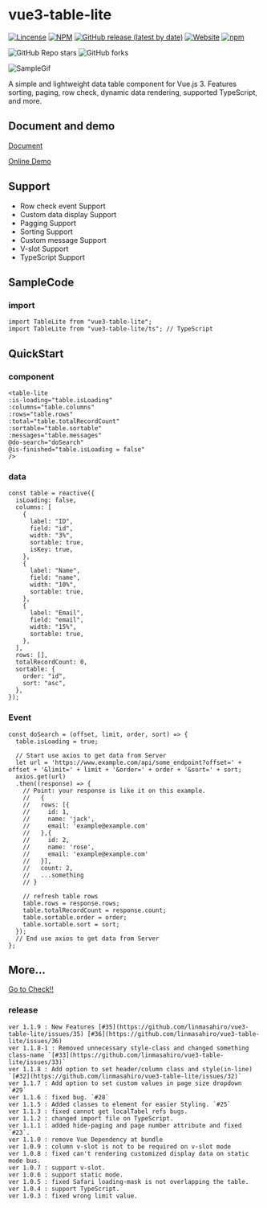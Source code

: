 # vue3-table-lite

[![Lincense](https://img.shields.io/github/license/linmasahiro/vue3-table-lite)](https://github.com/linmasahiro/vue3-table-lite/blob/master/LICENSE) 
[![NPM](https://img.shields.io/npm/v/vue3-table-lite)](https://www.npmjs.com/package/vue3-table-lite)
[![GitHub release (latest by date)](https://img.shields.io/github/v/release/linmasahiro/vue3-table-lite)](https://github.com/linmasahiro/vue3-table-lite)
[![Website](https://img.shields.io/website?url=https%3A%2F%2Flinmasahiro.github.io%2Fvue3-table-lite%2Fdist%2F)](https://linmasahiro.github.io/vue3-table-lite/dist/)
[![npm](https://img.shields.io/npm/dm/vue3-table-lite)](https://www.npmjs.com/package/vue3-table-lite)

![GitHub Repo stars](https://img.shields.io/github/stars/linmasahiro/vue3-table-lite?style=social)
![GitHub forks](https://img.shields.io/github/forks/linmasahiro/vue3-table-lite?style=social)

![SampleGif](https://linmasahiro.github.io/vue3-table-lite/sample.gif)

A simple and lightweight data table component for Vue.js 3. Features sorting, paging, row check, dynamic data rendering, supported TypeScript, and more.

## Document and demo

[Document](https://linmasahiro.github.io/vue3-table-lite/dist/)

[Online Demo](https://linmasahiro.github.io/vue3-table-lite/dist/simple.html)

## Support

+ Row check event Support
+ Custom data display Support
+ Pagging Support
+ Sorting Support
+ Custom message Support
+ V-slot Support
+ TypeScript Support

## SampleCode

### import
    import TableLite from "vue3-table-lite";
    import TableLite from "vue3-table-lite/ts"; // TypeScript

## QuickStart
### component
    <table-lite
    :is-loading="table.isLoading"
    :columns="table.columns"
    :rows="table.rows"
    :total="table.totalRecordCount"
    :sortable="table.sortable"
    :messages="table.messages"
    @do-search="doSearch"
    @is-finished="table.isLoading = false"
    />
  ></table-lite>

### data
    const table = reactive({
      isLoading: false,
      columns: [
        {
          label: "ID",
          field: "id",
          width: "3%",
          sortable: true,
          isKey: true,
        },
        {
          label: "Name",
          field: "name",
          width: "10%",
          sortable: true,
        },
        {
          label: "Email",
          field: "email",
          width: "15%",
          sortable: true,
        },
      ],
      rows: [],
      totalRecordCount: 0,
      sortable: {
        order: "id",
        sort: "asc",
      },
    });

### Event
    const doSearch = (offset, limit, order, sort) => {
      table.isLoading = true;

      // Start use axios to get data from Server
      let url = 'https://www.example.com/api/some_endpoint?offset=' + offset + '&limit=' + limit + '&order=' + order + '&sort=' + sort;
      axios.get(url)
      .then((response) => {
        // Point: your response is like it on this example.
        //   {
        //   rows: [{
        //     id: 1,
        //     name: 'jack',
        //     email: 'example@example.com'
        //   },{
        //     id: 2,
        //     name: 'rose',
        //     email: 'example@example.com'
        //   }],
        //   count: 2,
        //   ...something
        // }
        
        // refresh table rows
        table.rows = response.rows;
        table.totalRecordCount = response.count;
        table.sortable.order = order;
        table.sortable.sort = sort;
      });
      // End use axios to get data from Server
    };

## More...
[Go to Check!!](https://linmasahiro.github.io/vue3-table-lite/dist/usage.html)

### release
    ver 1.1.9 : New Features [#35](https://github.com/linmasahiro/vue3-table-lite/issues/35) [#36](https://github.com/linmasahiro/vue3-table-lite/issues/36)
    ver 1.1.8-1 : Removed unnecessary style-class and changed something class-name `[#33](https://github.com/linmasahiro/vue3-table-lite/issues/33)`
    ver 1.1.8 : Add option to set header/column class and style(in-line) `[#32](https://github.com/linmasahiro/vue3-table-lite/issues/32)`
    ver 1.1.7 : Add option to set custom values in page size dropdown `#29`
    ver 1.1.6 : fixed bug. `#28`
    ver 1.1.5 : Added classes to element for easier Styling. `#25`
    ver 1.1.3 : fixed cannot get localTabel refs bugs.
    ver 1.1.2 : changed import file on TypeScript.
    ver 1.1.1 : added hide-paging and page number attribute and fixed `#23`.
    ver 1.1.0 : remove Vue Dependency at bundle
    ver 1.0.9 : column v-slot is not to be required on v-slot mode
    ver 1.0.8 : fixed can't rendering customized display data on static mode bus.
    ver 1.0.7 : support v-slot.
    ver 1.0.6 : support static mode.
    ver 1.0.5 : fixed Safari loading-mask is not overlapping the table.
    ver 1.0.4 : support TypeScript.
    ver 1.0.3 : fixed wrong limit value.

